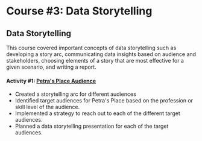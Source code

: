 # Course #3: Data Storytelling

## Data Storytelling
This course covered important concepts of data storytelling such as developing a story arc, communicating data insights based on audience and stakeholders, choosing elements of a story that are most effective for a given scenario, and writing a report.


#### Activity #1: [Petra's Place Audience](https://github.com/collinbashore/data-analytics-portfolio/blob/main/Data%20Storytelling/4.4.3%20Activity%20(2).pdf)
- Created a storytelling arc for different audiences
- Identified target audiences for Petra's Place based on the profession or skill level of the audience.
- Implemented a strategy to reach out to each of the different target audiences.
- Planned a data storytelling presentation for each of the target audiences.
